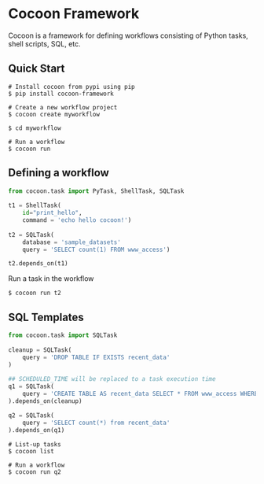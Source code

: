 Cocoon Framework
=======================

Cocoon is a framework for defining workflows consisting of 
Python tasks, shell scripts, SQL, etc.

## Quick Start

```shell
# Install cocoon from pypi using pip
$ pip install cocoon-framework
    
# Create a new workflow project
$ cocoon create myworkflow

$ cd myworkflow

# Run a workflow
$ cocoon run
```

## Defining a workflow

```python
from cocoon.task import PyTask, ShellTask, SQLTask
    
t1 = ShellTask(
    id="print_hello", 
    command = 'echo hello cocoon!')
         
t2 = SQLTask(
    database = 'sample_datasets'
    query = 'SELECT count(1) FROM www_access')

t2.depends_on(t1)
```

Run a task in the workflow
```
$ cocoon run t2
```

## SQL Templates

```python
from cocoon.task import SQLTask
    
cleanup = SQLTask(
    query = 'DROP TABLE IF EXISTS recent_data'
)
    
## SCHEDULED_TIME will be replaced to a task execution time
q1 = SQLTask(
    query = 'CREATE TABLE AS recent_data SELECT * FROM www_access WHERE time >= {{SCHEDULED_TIME}}')
).depends_on(cleanup)

q2 = SQLTask(
    query = 'SELECT count(*) from recent_data'
).depends_on(q1)
```

```
# List-up tasks
$ cocoon list
    
# Run a workflow 
$ cocoon run q2
```
